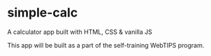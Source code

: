 # simple-calc

A calculator app built with HTML, CSS &amp; vanilla JS

This app will be built as a part of the self-training WebTIPS program.
